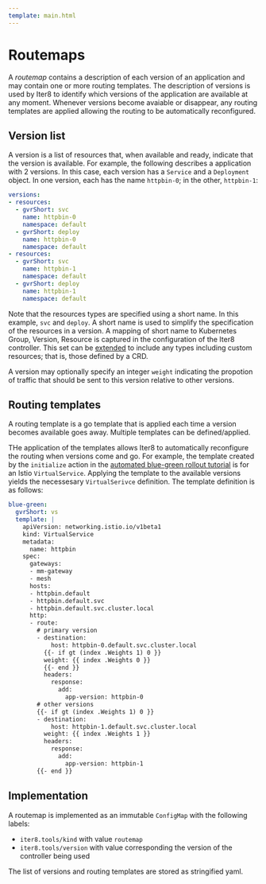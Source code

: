 ```yaml
---
template: main.html
---
```


# Routemaps

A _routemap_ contains a description of each version of an application and may contain one or more routing templates. The description of versions is used by Iter8 to identify which versions of the application are available at any moment. Whenever versions become avaiable or disappear, any routing templates are applied allowing the routing to be automatically reconfigured.

## Version list

A version is a list of resources that, when available and ready, indicate that the version is available. For example, the following describes a application with 2 versions. In this case, each version has a `Service` and a `Deployment` object. In one version, each has the name `httpbin-0`; in the other, `httpbin-1`:

```yaml
versions:
- resources:
  - gvrShort: svc
    name: httpbin-0
    namespace: default
  - gvrShort: deploy
    name: httpbin-0
    namespace: default
- resources:
  - gvrShort: svc
    name: httpbin-1
    namespace: default
  - gvrShort: deploy
    name: httpbin-1
    namespace: default
```

Note that the resources types are specified using a short name. In this example, `svc` and `deploy`. A short name is used to simplify the specification of the resources in a version. A mapping of short name to Kubernetes Group, Version, Resource is captured in the configuration of the Iter8 controller. This set can be [extended](extensions.md) to include any types including custom resources; that is, those defined by a CRD.

A version may optionally specify an integer `weight` indicating the propotion of traffic that should be sent to this version relative to other versions.

## Routing templates

A routing template is a go template that is applied each time a version becomes available goes away. Multiple templates can be defined/applied.

THe application of the templates allows Iter8 to automatically reconfigure the routing when versions come and go. For example, the template created by the `initialize` action in the [automated blue-green rollout tutorial](../../getting-started/first-routing.md#routing) is for an Istio `VirtualService`. Applying the template to the available versions yields the necessesary `VirtualSerivce` definition. The template definition is as follows:

```yaml
blue-green:
  gvrShort: vs
  template: |
    apiVersion: networking.istio.io/v1beta1
    kind: VirtualService
    metadata:
      name: httpbin
    spec:
      gateways:
      - mm-gateway
      - mesh
      hosts:
      - httpbin.default
      - httpbin.default.svc
      - httpbin.default.svc.cluster.local
      http:
      - route:
        # primary version
        - destination:
            host: httpbin-0.default.svc.cluster.local
          {{- if gt (index .Weights 1) 0 }}
          weight: {{ index .Weights 0 }}
          {{- end }}
          headers:
            response:
              add:
                app-version: httpbin-0
        # other versions
        {{- if gt (index .Weights 1) 0 }}
        - destination:
            host: httpbin-1.default.svc.cluster.local
          weight: {{ index .Weights 1 }}
          headers:
            response:
              add:
                app-version: httpbin-1
        {{- end }}
```

## Implementation

A routemap is implemented as an immutable `ConfigMap` with the following labels:
- `iter8.tools/kind` with value `routemap`
- `iter8.tools/version` with value corresponding the version of the controller being used

The list of versions and routing templates are stored as stringified yaml.